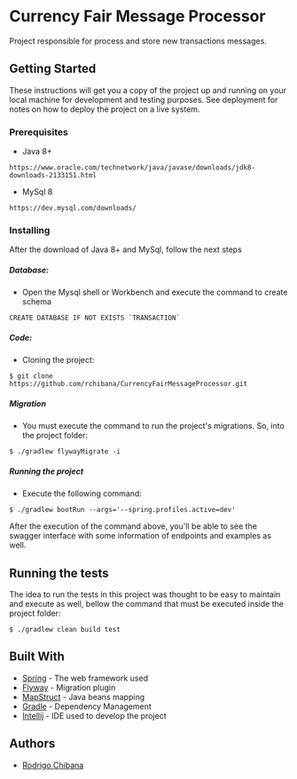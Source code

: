 # Currency Fair Message Processor

Project responsible for process and store new transactions messages.

## Getting Started

These instructions will get you a copy of the project up and running on your local machine for development and testing purposes. See deployment for notes on how to deploy the project on a live system.

### Prerequisites

- Java 8+
```
https://www.oracle.com/technetwork/java/javase/downloads/jdk8-downloads-2133151.html
```
- MySql 8
```
https://dev.mysql.com/downloads/
```

### Installing

After the download of Java 8+ and MySql, follow the next steps

##### Database:

- Open the Mysql shell or Workbench and execute the command to create schema
```
CREATE DATABASE IF NOT EXISTS `TRANSACTION`
```

##### Code:

- Cloning the project:

```
$ git clone https://github.com/rchibana/CurrencyFairMessageProcessor.git
```

##### Migration

- You must execute the command to run the project's migrations. So, into the project folder:
```
$ ./gradlew flywayMigrate -i
```

##### Running the project 

- Execute the following command:

```
$ ./gradlew bootRun --args='--spring.profiles.active=dev'
```

After the execution of the command above, you'll be able to see the swagger interface with some information of endpoints and examples as well.

## Running the tests

The idea to run the tests in this project was thought to be easy to maintain and execute as well, bellow the command that must be executed inside the project folder:

```
$ ./gradlew clean build test
```

## Built With

* [Spring](https://spring.io/projects) - The web framework used
* [Flyway](https://flywaydb.org/) - Migration plugin
* [MapStruct](https://mapstruct.org/) - Java beans mapping
* [Gradle](https://gradle.org/) - Dependency Management
* [Intellij](https://www.jetbrains.com/idea/) - IDE used to develop the project

## Authors

* [Rodrigo Chibana](http://github.com/rchibana)
